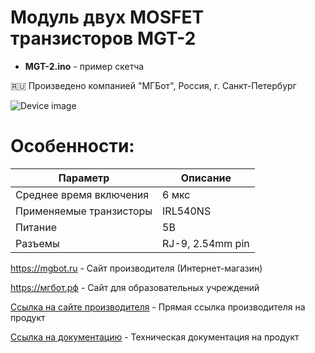# Модуль двух MOSFET транзисторов MGT-2 

- **MGT-2.ino** - пример скетча

🇷🇺 Произведено компанией "МГБот", Россия, г. Санкт-Петербург

![Device image](https://books.mgbot.ru/images/MGT-2.png)

# Особенности:

| Параметр    | Описание |
| ----------- | -----------|
| Среднее время включения   | 6 мкс|
| Применяемые транзисторы       | IRL540NS |
| Питание     | 5В|
| Разъемы     | RJ-9, 2.54mm pin|

https://mgbot.ru  - Сайт производителя (Интернет-магазин)

https://мгбот.рф  - Сайт для образовательных учреждений

[Ссылка на сайте производителя](https://mgbot.ru/catalog/moduli/modulya_dvukh_mosfet_tranzistorov_mgt_2_s_razemom_rj_9/) - Прямая ссылка производителя на продукт

[Ссылка на документацию](https://books.mgbot.ru/devices/MGT-2.pdf) - Техническая документация на продукт